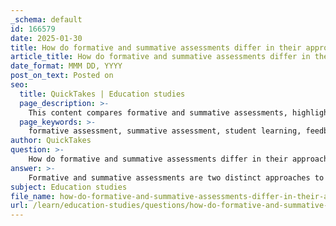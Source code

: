 ```yaml
---
_schema: default
id: 166579
date: 2025-01-30
title: How do formative and summative assessments differ in their approach and objectives?
article_title: How do formative and summative assessments differ in their approach and objectives?
date_format: MMM DD, YYYY
post_on_text: Posted on
seo:
  title: QuickTakes | Education studies
  page_description: >-
    This content compares formative and summative assessments, highlighting their differences in timing, purpose, feedback mechanism, and impact on student grades.
  page_keywords: >-
    formative assessment, summative assessment, student learning, feedback, evaluation, instructional adjustments, assessment types, educational methods, learning process, assessment objectives
author: QuickTakes
question: >-
    How do formative and summative assessments differ in their approach and objectives?
answer: >-
    Formative and summative assessments are two distinct approaches to evaluating student learning, each with its own objectives and methodologies.\n\n### Formative Assessment\nFormative assessment occurs during the learning process and is designed to provide ongoing feedback to both educators and students. The primary goal of formative assessments is to enhance student learning in real-time. This type of assessment allows instructors to identify areas where students may be struggling and adjust their teaching strategies accordingly. Examples of formative assessments include:\n\n- Quizzes\n- Class discussions\n- Homework assignments\n- Entry/exit slips\n- Concept maps\n\nThese assessments are typically low stakes, meaning they do not significantly impact a student's final grade but are crucial for guiding instructional adjustments and improving student understanding.\n\n### Summative Assessment\nIn contrast, summative assessment is administered at the conclusion of an instructional period to evaluate student learning against established standards or benchmarks. The main objective of summative assessments is to measure the cumulative knowledge and skills that students have acquired over a specific period. Common examples of summative assessments include:\n\n- Final exams\n- Standardized tests\n- End-of-term projects\n- Major presentations\n\nThese assessments are often high stakes, meaning they can significantly affect a student's final grade and are used to evaluate the overall effectiveness of educational programs and student achievement.\n\n### Key Differences\n1. **Timing**: Formative assessments are conducted throughout the learning process, while summative assessments occur at the end of an instructional unit.\n2. **Purpose**: The purpose of formative assessments is to inform and improve teaching and learning, whereas summative assessments aim to evaluate and measure student learning outcomes.\n3. **Feedback**: Formative assessments provide immediate feedback that can be used to make adjustments in teaching, while summative assessments typically provide feedback after the learning has occurred, often in the form of grades or scores.\n4. **Impact on Grades**: Formative assessments usually have a minimal impact on final grades, while summative assessments can significantly influence a student's overall performance.\n\nIn summary, both formative and summative assessments play essential roles in the educational process, serving different purposes and providing valuable insights into student learning and instructional effectiveness.
subject: Education studies
file_name: how-do-formative-and-summative-assessments-differ-in-their-approach-and-objectives.md
url: /learn/education-studies/questions/how-do-formative-and-summative-assessments-differ-in-their-approach-and-objectives
---
```


&nbsp;